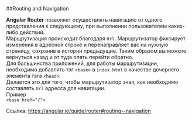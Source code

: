 ##Routing and Navigation

**Angular Router** позволяет осуществлять навигацию от одного представления к следующему,
при выполнении пользователем каких-либо действий. <br>
Марщрутизация происходит благодаря `Url`. Маршрутизатор фиксирует изменения в адресной строке 
и перенаправляет вас на нужную страницу, сохранив в истории предыдущие. Таким образом
вы можете вернуться назад и от туда опять перейти обратно. <br>
Для большинства приложений, для работы маршрутизации, необходимо добавлять тэг
`<base>`  в `index.html` в качестве дочернего элемента тэга `<head>`. <br>
Делается это для того, чтобы маршрутизатор знал, как необходимо составлять `Url` адресса для навигации.<br>
Пример<br>
`<base href="/">`  <br>

Ссылка: https://angular.io/guide/router#routing--navigation <br>


